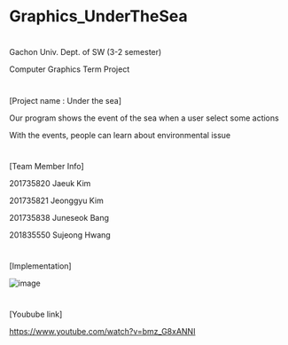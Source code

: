 # Graphics_UnderTheSea

#

Gachon Univ. Dept. of SW (3-2 semester)

Computer Graphics Term Project

#

[Project name : Under the sea]

Our program shows the event of the sea when a user select some actions

With the events, people can learn about environmental issue

#

[Team Member Info]

201735820 Jaeuk Kim

201735821 Jeonggyu Kim

201735838 Juneseok Bang

201835550 Sujeong Hwang

#

[Implementation]

![image](https://user-images.githubusercontent.com/74967616/141655533-2665ca64-a0a2-42b2-aece-136ac4052d11.png)

#
[Youbube link]

https://www.youtube.com/watch?v=bmz_G8xANNI


